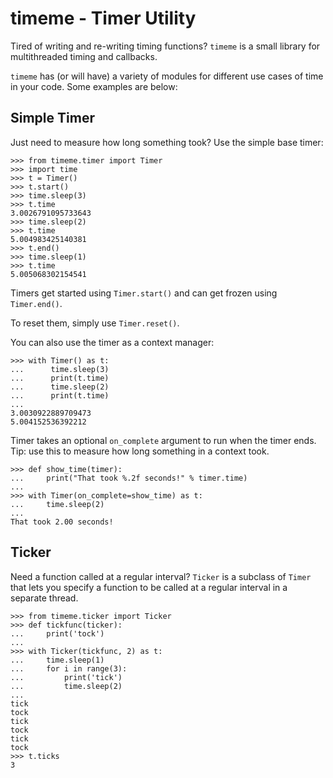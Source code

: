 timeme - Timer Utility
======================

Tired of writing and re-writing timing functions? `timeme` is a small
library for multithreaded timing and callbacks. 

`timeme` has (or will have) a variety of modules for different use
cases of time in your code. Some examples are below:

Simple Timer
------------

Just need to measure how long something took? Use the simple base
timer:

    >>> from timeme.timer import Timer
    >>> import time
    >>> t = Timer()
    >>> t.start()
    >>> time.sleep(3)
    >>> t.time
    3.0026791095733643
    >>> time.sleep(2)
    >>> t.time
    5.004983425140381
    >>> t.end()
    >>> time.sleep(1)
    >>> t.time
    5.005068302154541

Timers get started using `Timer.start()` and can get frozen using
`Timer.end()`.

To reset them, simply use `Timer.reset()`.

You can also use the timer as a context manager:

    >>> with Timer() as t:
    ...      time.sleep(3)
    ...      print(t.time)
    ...      time.sleep(2)
    ...      print(t.time)
    ... 
    3.0030922889709473
    5.004152536392212

Timer takes an optional `on_complete` argument to run when the timer
ends. Tip: use this to measure how long something in a context took.

    >>> def show_time(timer):
    ...     print("That took %.2f seconds!" % timer.time)
    ... 
    >>> with Timer(on_complete=show_time) as t:
    ...     time.sleep(2)
    ... 
    That took 2.00 seconds!

Ticker
------

Need a function called at a regular interval? `Ticker` is a subclass
of `Timer` that lets you specify a function to be called at a regular
interval in a separate thread.

    >>> from timeme.ticker import Ticker
    >>> def tickfunc(ticker):
    ...     print('tock')
    ... 
    >>> with Ticker(tickfunc, 2) as t:
    ...     time.sleep(1)
    ...     for i in range(3):
    ...         print('tick')
    ...         time.sleep(2)
    ... 
    tick
    tock
    tick
    tock
    tick
    tock
    >>> t.ticks
    3
